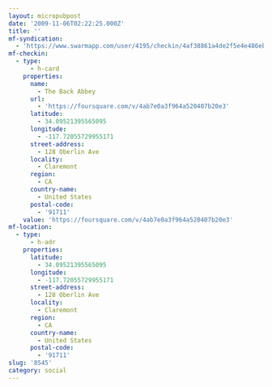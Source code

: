 ```yaml
---
layout: micropubpost
date: '2009-11-06T02:22:25.000Z'
title: ''
mf-syndication:
  - 'https://www.swarmapp.com/user/4195/checkin/4af38861a4de2f5e4e486ebb'
mf-checkin:
  - type:
      - h-card
    properties:
      name:
        - The Back Abbey
      url:
        - 'https://foursquare.com/v/4ab7e0a3f964a520407b20e3'
      latitude:
        - 34.09521395565095
      longitude:
        - -117.72055729955171
      street-address:
        - 128 Oberlin Ave
      locality:
        - Claremont
      region:
        - CA
      country-name:
        - United States
      postal-code:
        - '91711'
    value: 'https://foursquare.com/v/4ab7e0a3f964a520407b20e3'
mf-location:
  - type:
      - h-adr
    properties:
      latitude:
        - 34.09521395565095
      longitude:
        - -117.72055729955171
      street-address:
        - 128 Oberlin Ave
      locality:
        - Claremont
      region:
        - CA
      country-name:
        - United States
      postal-code:
        - '91711'
slug: '8545'
category: social
---
```

